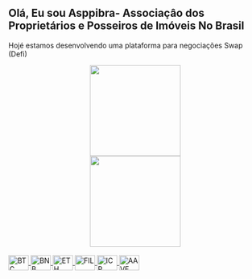 ## Olá, Eu sou Asppibra- Associaçâo dos Proprietários e Posseiros de Imóveis No Brasil  
Hojé estamos desenvolvendo uma plataforma para negociações Swap (Defi)

<div align="center"> 
<a href="https://https://www.asppibra.com.br/"> 
<img height="180em" src="https://user-images.githubusercontent.com/80177249/180590606-2250ab06-98d8-4aa1-83d9-b0180ad2939c.mp4"/>
</div> 
<div align="center"> 
<a href="https://https://www.asppibra.com.br/"> 
<img height="180em" src="https://github-readme-stats.vercel.app/api?username=asppibra&show_icons=true&theme=dark&include_all_commits=true&count_private=true"/>
</div>
<div style="display: inline_block"><br> 
 <img align="center" alt="BTC" height="30" width="40" src="https://user-images.githubusercontent.com/80177249/180482937-475896ac-4853-470f-80da-dae18bcf7748.svg">
 <img align="center" alt="BNB" height="30" width="40" src="https://user-images.githubusercontent.com/80177249/180481724-2560053f-dcd3-4879-a63f-5801eb373e66.svg">
 <img align="center" alt="ETH" height="30" width="40" src="https://user-images.githubusercontent.com/80177249/180481896-cf45cdde-72f9-4986-8181-9ee64fae126d.svg">
 <img align="center" alt="FIL" height="30" width="40" src="https://user-images.githubusercontent.com/80177249/180482042-7ca16a85-d68a-4438-9993-eadc8b947e89.svg">
 <img align="center" alt="ICP" height="30" width="40" src="https://user-images.githubusercontent.com/80177249/180482187-fc285cd5-474c-4649-be2d-46872ad3028d.svg">
 <img align="center" alt="AAVE" height="30" width="40" src="https://user-images.githubusercontent.com/80177249/180482344-c3d9058f-9550-4b35-bb42-1dfbda1b8bed.svg">
 
</div>   





